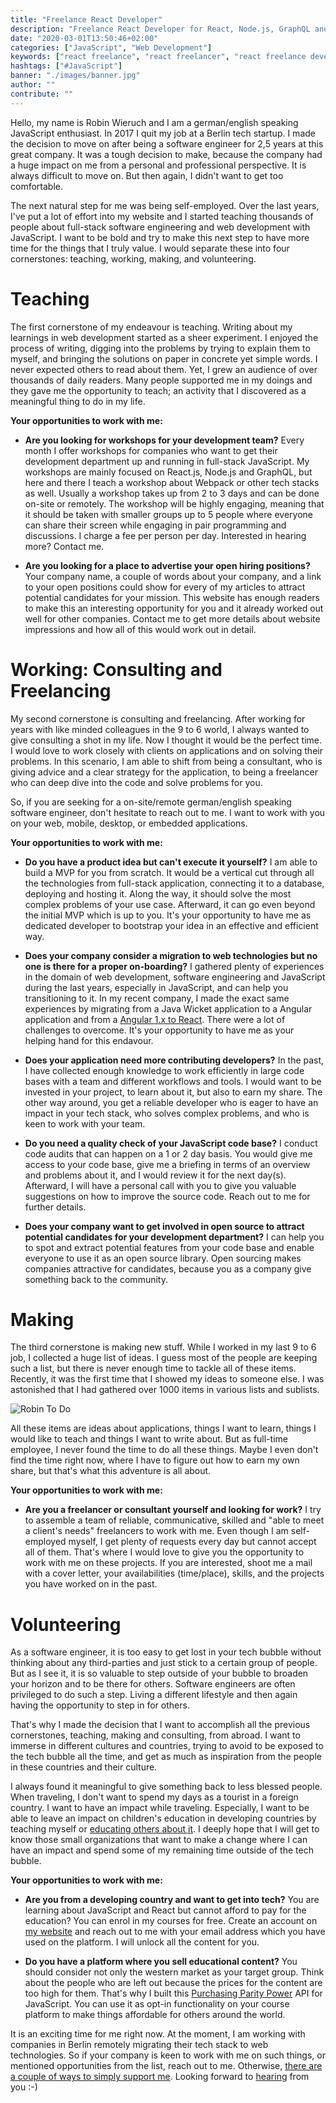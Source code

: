 ```yaml
---
title: "Freelance React Developer"
description: "Freelance React Developer for React, Node.js, GraphQL and JavaScript from Berlin (German/English). Consulting & Freelancing for Web Development: Code Audits & Reviews, Workshops, Training, MVP ..."
date: "2020-03-01T13:50:46+02:00"
categories: ["JavaScript", "Web Development"]
keywords: ["react freelance", "react freelancer", "react freelance developer"]
hashtags: ["#JavaScript"]
banner: "./images/banner.jpg"
author: ""
contribute: ""
---
```


Hello, my name is Robin Wieruch and I am a german/english speaking JavaScript enthusiast. In 2017 I quit my job at a Berlin tech startup. I made the decision to move on after being a software engineer for 2,5 years at this great company. It was a tough decision to make, because the company had a huge impact on me from a personal and professional perspective. It is always difficult to move on. But then again, I didn't want to get too comfortable.

The next natural step for me was being self-employed. Over the last years, I've put a lot of effort into my website and I started teaching thousands of people about full-stack software engineering and web development with JavaScript. I want to be bold and try to make this next step to have more time for the things that I truly value. I would separate these into four cornerstones: teaching, working, making, and volunteering.

# Teaching

The first cornerstone of my endeavour is teaching. Writing about my learnings in web development started as a sheer experiment. I enjoyed the process of writing, digging into the problems by trying to explain them to myself, and bringing the solutions on paper in concrete yet simple words. I never expected others to read about them. Yet, I grew an audience of over thousands of daily readers. Many people supported me in my doings and they gave me the opportunity to teach; an activity that I discovered as a meaningful thing to do in my life.

**Your opportunities to work with me:**

* **Are you looking for workshops for your development team?** Every month I offer workshops for companies who want to get their development department up and running in full-stack JavaScript. My workshops are mainly focused on React.js, Node.js and GraphQL, but here and there I teach a workshop about Webpack or other tech stacks as well. Usually a workshop takes up from 2 to 3 days and can be done on-site or remotely. The workshop will be highly engaging, meaning that it should be taken with smaller groups up to 5 people where everyone can share their screen while engaging in pair programming and discussions. I charge a fee per person per day. Interested in hearing more? Contact me.

* **Are you looking for a place to advertise your open hiring positions?** Your company name, a couple of words about your company, and a link to your open positions could show for every of my articles to attract potential candidates for your mission. This website has enough readers to make this an interesting opportunity for you and it already worked out well for other companies. Contact me to get more details about website impressions and how all of this would work out in detail.

# Working: Consulting and Freelancing

My second cornerstone is consulting and freelancing. After working for years with like minded colleagues in the 9 to 6 world, I always wanted to give consulting a shot in my life. Now I thought it would be the perfect time. I would love to work closely with clients on applications and on solving their problems. In this scenario, I am able to shift from being a consultant, who is giving advice and a clear strategy for the application, to being a freelancer who can deep dive into the code and solve problems for you.

So, if you are seeking for a on-site/remote german/english speaking software engineer, don't hesitate to reach out to me. I want to work with you on your web, mobile, desktop, or embedded applications.

**Your opportunities to work with me:**

* **Do you have a product idea but can't execute it yourself?** I am able to build a MVP for you from scratch. It would be a vertical cut through all the technologies from full-stack application, connecting it to a database, deploying and hosting it. Along the way, it should solve the most complex problems of your use case. Afterward, it can go even beyond the initial MVP which is up to you. It's your opportunity to have me as dedicated developer to bootstrap your idea in an effective and efficient way.

* **Does your company consider a migration to web technologies but no one is there for a proper on-boarding?** I gathered plenty of experiences in the domain of web development, software engineering and JavaScript during the last years, especially in JavaScript, and can help you transitioning to it. In my recent company, I made the exact same experiences by migrating from a Java Wicket application to a Angular application and from a [Angular 1.x to React](/reasons-why-i-moved-from-angular-to-react/). There were a lot of challenges to overcome. It's your opportunity to have me as your helping hand for this endavour.

* **Does your application need more contributing developers?** In the past, I have collected enough knowledge to work efficiently in large code bases with a team and different workflows and tools. I would want to be invested in your project, to learn about it, but also to earn my share. The other way around, you get a reliable developer who is eager to have an impact in your tech stack, who solves complex problems, and who is keen to work with your team.

* **Do you need a quality check of your JavaScript code base?** I conduct code audits that can happen on a 1 or 2 day basis. You would give me access to your code base, give me a briefing in terms of an overview and problems about it, and I would review it for the next day(s). Afterward, I will have a personal call with you to give you valuable suggestions on how to improve the source code. Reach out to me for further details.

* **Does your company want to get involved in open source to attract potential candidates for your development department?** I can help you to spot and extract potential features from your code base and enable everyone to use it as an open source library. Open sourcing makes companies attractive for candidates, because you as a company give something back to the community.

# Making

The third cornerstone is making new stuff. While I worked in my last 9 to 6 job, I collected a huge list of ideas. I guess most of the people are keeping such a list, but there is never enough time to tackle all of these items. Recently, it was the first time that I showed my ideas to someone else. I was astonished that I had gathered over 1000 items in various lists and sublists.

![Robin To Do](./images/todos.jpg)

All these items are ideas about applications, things I want to learn, things I would like to teach and things I want to write about. But as full-time employee, I never found the time to do all these things. Maybe I even don't find the time right now, where I have to figure out how to earn my own share, but that's what this adventure is all about.

**Your opportunities to work with me:**

* **Are you a freelancer or consultant yourself and looking for work?** I try to assemble a team of reliable, communicative, skilled and "able to meet a client's needs" freelancers to work with me. Even though I am self-employed myself, I get plenty of requests every day but cannot accept all of them. That's where I would love to give you the opportunity to work with me on these projects. If you are interested, shoot me a mail with a cover letter, your availabilities (time/place), skills, and the projects you have worked on in the past.

# Volunteering

As a software engineer, it is too easy to get lost in your tech bubble without thinking about any third-parties and just stick to a certain group of people. But as I see it, it is so valuable to step outside of your bubble to broaden your horizon and to be there for others. Software engineers are often privileged to do such a step. Living a different lifestyle and then again having the opportunity to step in for others.

That's why I made the decision that I want to accomplish all the previous cornerstones, teaching, making and consulting, from abroad. I want to immerse in different cultures and countries, trying to avoid to be exposed to the tech bubble all the time, and get as much as inspiration from the people in these countries and their culture.

I always found it meaningful to give something back to less blessed people. When traveling, I don't want to spend my days as a tourist in a foreign country. I want to have an impact while traveling. Especially, I want to be able to leave an impact on children's education in developing countries by teaching myself or [educating others about it](/giving-back-by-learning-react/). I deeply hope that I will get to know those small organizations that want to make a change where I can have an impact and spend some of my remaining time outside of the tech bubble.

**Your opportunities to work with me:**

* **Are you from a developing country and want to get into tech?** You are learning about JavaScript and React but cannot afford to pay for the education? You can enrol in my courses for free. Create an account on [my website](https://courses.robinwieruch.de/) and reach out to me with your email address which you have used on the platform. I will unlock all the content for you.

* **Do you have a platform where you sell educational content?** You should consider not only the western market as your target group. Think about the people who are left out because the prices for the content are too high for them. That's why I built this [Purchasing Parity Power](https://github.com/rwieruch/purchasing-power-parity) API for JavaScript. You can use it as opt-in functionality on your course platform to make things affordable for others around the world.

<Divider />

It is an exciting time for me right now. At the moment, I am working with companies in Berlin remotely migrating their tech stack to web technologies. So if your company is keen to work with me on such things, or mentioned opportunities from the list, reach out to me. Otherwise, [there are a couple of ways to simply support me](/about/). Looking forward to [hearing](mailto:hello@rwieruch.com) from you :-)
